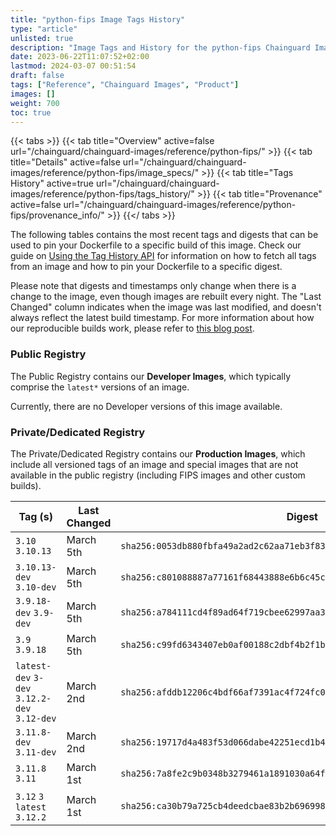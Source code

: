 ```yaml
---
title: "python-fips Image Tags History"
type: "article"
unlisted: true
description: "Image Tags and History for the python-fips Chainguard Image"
date: 2023-06-22T11:07:52+02:00
lastmod: 2024-03-07 00:51:54
draft: false
tags: ["Reference", "Chainguard Images", "Product"]
images: []
weight: 700
toc: true
---
```


{{< tabs >}}
{{< tab title="Overview" active=false url="/chainguard/chainguard-images/reference/python-fips/" >}}
{{< tab title="Details" active=false url="/chainguard/chainguard-images/reference/python-fips/image_specs/" >}}
{{< tab title="Tags History" active=true url="/chainguard/chainguard-images/reference/python-fips/tags_history/" >}}
{{< tab title="Provenance" active=false url="/chainguard/chainguard-images/reference/python-fips/provenance_info/" >}}
{{</ tabs >}}

The following tables contains the most recent tags and digests that can be used to pin your Dockerfile to a specific build of this image. Check our guide on [Using the Tag History API](/chainguard/chainguard-images/using-the-tag-history-api/) for information on how to fetch all tags from an image and how to pin your Dockerfile to a specific digest.

Please note that digests and timestamps only change when there is a change to the image, even though images are rebuilt every night. The "Last Changed" column indicates when the image was last modified, and doesn't always reflect the latest build timestamp. For more information about how our reproducible builds work, please refer to [this blog post](https://www.chainguard.dev/unchained/reproducing-chainguards-reproducible-image-builds).

### Public Registry
The Public Registry contains our **Developer Images**, which typically comprise the `latest*` versions of an image.

Currently, there are no Developer versions of this image available.

### Private/Dedicated Registry
The Private/Dedicated Registry contains our **Production Images**, which include all versioned tags of an image and special images that are not available in the public registry (including FIPS images and other custom builds).

| Tag (s)                                       | Last Changed | Digest                                                                    |
|-----------------------------------------------|--------------|---------------------------------------------------------------------------|
|  `3.10` `3.10.13`                             | March 5th    | `sha256:0053db880fbfa49a2ad2c62aa71eb3f834f228bef98b59720f704ee705fdc9b0` |
|  `3.10.13-dev` `3.10-dev`                     | March 5th    | `sha256:c801088887a77161f68443888e6b6c45ccfd8d9eb31abd5383f289f77e1928d5` |
|  `3.9.18-dev` `3.9-dev`                       | March 5th    | `sha256:a784111cd4f89ad64f719cbee62997aa35366f5b9f9b5615348d3a96e1175e1f` |
|  `3.9` `3.9.18`                               | March 5th    | `sha256:c99fd6343407eb0af00188c2dbf4b2f1ba14e8048123ebc03425ad852b5a636b` |
|  `latest-dev` `3-dev` `3.12.2-dev` `3.12-dev` | March 2nd    | `sha256:afddb12206c4bdf66af7391ac4f724fc0975793245197dea99525ff3b92b2f38` |
|  `3.11.8-dev` `3.11-dev`                      | March 2nd    | `sha256:19717d4a483f53d066dabe42251ecd1b4087d4e140ba5a18f06d371947b80e83` |
|  `3.11.8` `3.11`                              | March 1st    | `sha256:7a8fe2c9b0348b3279461a1891030a64f3189dfab7ea42d7a71a292e26ce830a` |
|  `3.12` `3` `latest` `3.12.2`                 | March 1st    | `sha256:ca30b79a725cb4deedcbae83b2b696998b2e45a21624224e0fbe617661766625` |

